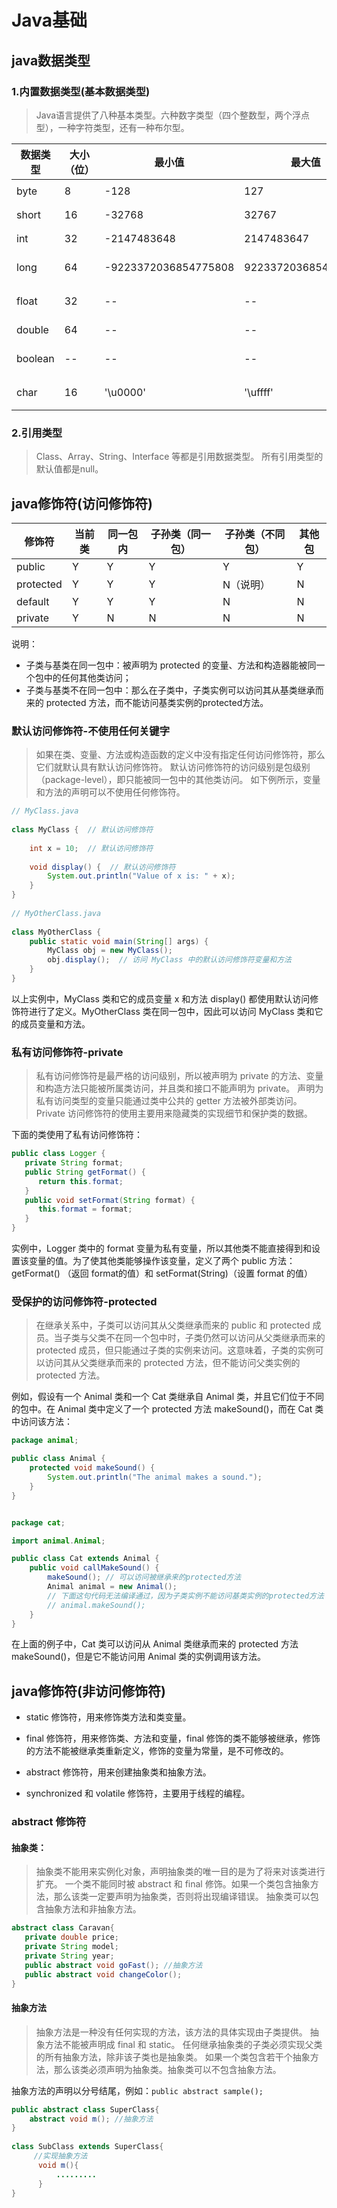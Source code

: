 # Java基础

## java数据类型

### 1.内置数据类型(基本数据类型)

> Java语言提供了八种基本类型。六种数字类型（四个整数型，两个浮点型），一种字符类型，还有一种布尔型。

| 数据类型    | 大小（位） | 最小值                  | 最大值                 | 包装类       | 默认值   | 例子                   |
|---------|-------|----------------------|---------------------|-----------|-------|----------------------|
| byte    | 8     | -128                 | 127                 | Byte      | 0     | `byte a = 100`       |
| short   | 16    | -32768               | 32767               | Short     | 0     | `short s = 1000`     |
| int     | 32    | -2147483648          | 2147483647          | Integer   | 0     | `int a = 100000`     |
| long    | 64    | -9223372036854775808 | 9223372036854775807 | Long      | 0L    | `long a = 100000L`   |
| float   | 32    | --                   | --                  | Float     | 0.0f  | `float f1 = 234.5f`  |
| double  | 64    | --                   | --                  | Double    | 0.0d  | `double d1 = 7D`     |
| boolean | --    | --                   | --                  | Boolean   | false | `boolean one = true` |
| char    | 16    | '\u0000'             | '\uffff'            | Character | --    | `char letter = 'A'`  |

### 2.引用类型

> Class、Array、String、Interface 等都是引用数据类型。 所有引用类型的默认值都是null。

## java修饰符(访问修饰符)

| 修饰符       | 当前类 | 同一包内 | 子孙类（同一包） | 子孙类（不同包） | 其他包 |
|-----------|-----|------|----------|----------|-----|
| public    | Y   | Y    | Y        | Y        | Y   |
| protected | Y   | Y    | Y        | N（说明）    | N   |
| default   | Y   | Y    | Y        | N        | N   |
| private   | Y   | N    | N        | N        | N   |

说明：
- 子类与基类在同一包中：被声明为 protected 的变量、方法和构造器能被同一个包中的任何其他类访问；
- 子类与基类不在同一包中：那么在子类中，子类实例可以访问其从基类继承而来的 protected 方法，而不能访问基类实例的protected方法。

### 默认访问修饰符-不使用任何关键字
> 如果在类、变量、方法或构造函数的定义中没有指定任何访问修饰符，那么它们就默认具有默认访问修饰符。
默认访问修饰符的访问级别是包级别（package-level），即只能被同一包中的其他类访问。
如下例所示，变量和方法的声明可以不使用任何修饰符。

```java
// MyClass.java
 
class MyClass {  // 默认访问修饰符
 
    int x = 10;  // 默认访问修饰符
 
    void display() {  // 默认访问修饰符
        System.out.println("Value of x is: " + x);
    }
}
 
// MyOtherClass.java
 
class MyOtherClass {
    public static void main(String[] args) {
        MyClass obj = new MyClass();
        obj.display();  // 访问 MyClass 中的默认访问修饰符变量和方法
    }
}
```
以上实例中，MyClass 类和它的成员变量 x 和方法 display() 都使用默认访问修饰符进行了定义。MyOtherClass 类在同一包中，因此可以访问 MyClass 类和它的成员变量和方法。

### 私有访问修饰符-private
>私有访问修饰符是最严格的访问级别，所以被声明为 private 的方法、变量和构造方法只能被所属类访问，并且类和接口不能声明为 private。
声明为私有访问类型的变量只能通过类中公共的 getter 方法被外部类访问。
Private 访问修饰符的使用主要用来隐藏类的实现细节和保护类的数据。

下面的类使用了私有访问修饰符：
```java
public class Logger {
   private String format;
   public String getFormat() {
      return this.format;
   }
   public void setFormat(String format) {
      this.format = format;
   }
}
```
实例中，Logger 类中的 format 变量为私有变量，所以其他类不能直接得到和设置该变量的值。为了使其他类能够操作该变量，定义了两个 public 方法：getFormat() （返回 format的值）和 setFormat(String)（设置 format 的值）

### 受保护的访问修饰符-protected
> 在继承关系中，子类可以访问其从父类继承而来的 public 和 protected 成员。当子类与父类不在同一个包中时，子类仍然可以访问从父类继承而来的 protected 成员，但只能通过子类的实例来访问。这意味着，子类的实例可以访问其从父类继承而来的 protected 方法，但不能访问父类实例的 protected 方法。

例如，假设有一个 Animal 类和一个 Cat 类继承自 Animal 类，并且它们位于不同的包中。在 Animal 类中定义了一个 protected 方法 makeSound()，而在 Cat 类中访问该方法：
```java
package animal;

public class Animal {
    protected void makeSound() {
        System.out.println("The animal makes a sound.");
    }
}
```
```java

package cat;

import animal.Animal;

public class Cat extends Animal {
    public void callMakeSound() {
        makeSound(); // 可以访问被继承来的protected方法
        Animal animal = new Animal();
        // 下面这句代码无法编译通过，因为子类实例不能访问基类实例的protected方法
        // animal.makeSound();
    }
}
```
在上面的例子中，Cat 类可以访问从 Animal 类继承而来的 protected 方法 makeSound()，但是它不能访问用 Animal 类的实例调用该方法。

## java修饰符(非访问修饰符)
- static 修饰符，用来修饰类方法和类变量。

- final 修饰符，用来修饰类、方法和变量，final 修饰的类不能够被继承，修饰的方法不能被继承类重新定义，修饰的变量为常量，是不可修改的。

- abstract 修饰符，用来创建抽象类和抽象方法。

- synchronized 和 volatile 修饰符，主要用于线程的编程。
### abstract 修饰符
#### 抽象类：
>抽象类不能用来实例化对象，声明抽象类的唯一目的是为了将来对该类进行扩充。
一个类不能同时被 abstract 和 final 修饰。如果一个类包含抽象方法，那么该类一定要声明为抽象类，否则将出现编译错误。
抽象类可以包含抽象方法和非抽象方法。
```java
abstract class Caravan{
   private double price;
   private String model;
   private String year;
   public abstract void goFast(); //抽象方法
   public abstract void changeColor();
}
```

#### 抽象方法

>抽象方法是一种没有任何实现的方法，该方法的具体实现由子类提供。
抽象方法不能被声明成 final 和 static。
任何继承抽象类的子类必须实现父类的所有抽象方法，除非该子类也是抽象类。
如果一个类包含若干个抽象方法，那么该类必须声明为抽象类。抽象类可以不包含抽象方法。

抽象方法的声明以分号结尾，例如：```public abstract sample();```
```java
public abstract class SuperClass{
    abstract void m(); //抽象方法
}
 
class SubClass extends SuperClass{
     //实现抽象方法
      void m(){
          .........
      }
}
```
